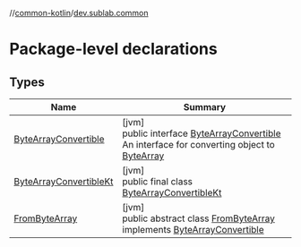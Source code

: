 //[common-kotlin](../../index.md)/[dev.sublab.common](index.md)

# Package-level declarations

## Types

| Name | Summary |
|---|---|
| [ByteArrayConvertible](-byte-array-convertible/index.md) | [jvm]<br>public interface [ByteArrayConvertible](-byte-array-convertible/index.md)<br>An interface for converting object to [ByteArray](https://kotlinlang.org/api/latest/jvm/stdlib/kotlin/-byte-array/index.html) |
| [ByteArrayConvertibleKt](-byte-array-convertible-kt/index.md) | [jvm]<br>public final class [ByteArrayConvertibleKt](-byte-array-convertible-kt/index.md) |
| [FromByteArray](-from-byte-array/index.md) | [jvm]<br>public abstract class [FromByteArray](-from-byte-array/index.md) implements [ByteArrayConvertible](-byte-array-convertible/index.md) |
